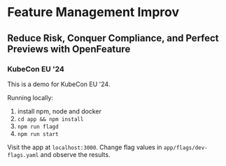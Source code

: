 # Feature Management Improv
## Reduce Risk, Conquer Compliance, and Perfect Previews with OpenFeature
### KubeCon EU '24

This is a demo for KubeCon EU '24.

Running locally:

1. install npm, node and docker
1. `cd app && npm install`
1. `npm run flagd`
1. `npm run start`

Visit the app at `localhost:3000`.
Change flag values in `app/flags/dev-flags.yaml` and observe the results.